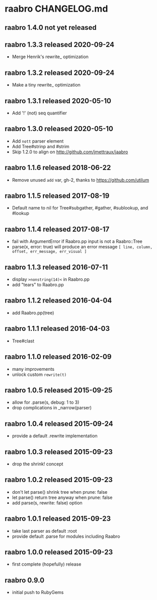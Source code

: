 
# raabro CHANGELOG.md


## raabro 1.4.0  not yet released


## raabro 1.3.3  released 2020-09-24

* Merge Henrik's rewrite_ optimization


## raabro 1.3.2  released 2020-09-24

* Make a tiny rewrite_ optimization


## raabro 1.3.1  released 2020-05-10

* Add '!' (not) seq quantifier


## raabro 1.3.0  released 2020-05-10

* Add `nott` parser element
* Add Tree#strinp and #strim
* Skip 1.2.0 to align on http://github.com/jmettraux/jaabro


## raabro 1.1.6  released 2018-06-22

* Remove unused `add` var, gh-2, thanks to https://github.com/utilum


## raabro 1.1.5  released 2017-08-19

* Default name to nil for Tree#subgather, #gather, #sublookup, and #lookup


## raabro 1.1.4  released 2017-08-17

* fail with ArgumentError if Raabro.pp input is not a Raabro::Tree
* parse(x, error: true) will produce an error message
  `[ line, column, offset, err_message, err_visual ]`


## raabro 1.1.3  released 2016-07-11

* display `>nonstring(14)<` in Raabro.pp
* add "tears" to Raabro.pp


## raabro 1.1.2  released 2016-04-04

* add Raabro.pp(tree)


## raabro 1.1.1  released 2016-04-03

* Tree#clast


## raabro 1.1.0  released 2016-02-09

* many improvements
* unlock custom `rewrite(t)`


## raabro 1.0.5  released 2015-09-25

* allow for .parse(s, debug: 1 to 3)
* drop complications in _narrow(parser)


## raabro 1.0.4  released 2015-09-24

* provide a default .rewrite implementation


## raabro 1.0.3  released 2015-09-23

* drop the shrink! concept


## raabro 1.0.2  released 2015-09-23

* don't let parse() shrink tree when prune: false
* let parse() return tree anyway when prune: false
* add parse(s, rewrite: false) option


## raabro 1.0.1  released 2015-09-23

* take last parser as default :root
* provide default .parse for modules including Raabro


## raabro 1.0.0  released 2015-09-23

* first complete (hopefully) release


## raabro 0.9.0

* initial push to RubyGems

